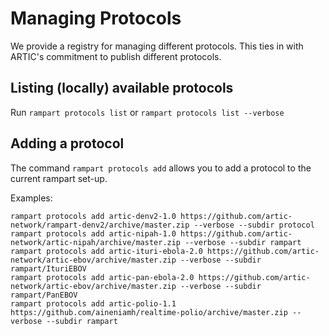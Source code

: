 # Managing Protocols


We provide a registry for managing different protocols.
This ties in with ARTIC's commitment to publish different protocols.

## Listing (locally) available protocols

Run `rampart protocols list` or `rampart protocols list --verbose` 

## Adding a protocol

The command `rampart protocols add` allows you to add a protocol to the current rampart set-up.

Examples:
```
rampart protocols add artic-denv2-1.0 https://github.com/artic-network/rampart-denv2/archive/master.zip --verbose --subdir protocol
rampart protocols add artic-nipah-1.0 https://github.com/artic-network/artic-nipah/archive/master.zip --verbose --subdir rampart
rampart protocols add artic-ituri-ebola-2.0 https://github.com/artic-network/artic-ebov/archive/master.zip --verbose --subdir rampart/IturiEBOV
rampart protocols add artic-pan-ebola-2.0 https://github.com/artic-network/artic-ebov/archive/master.zip --verbose --subdir rampart/PanEBOV
rampart protocols add artic-polio-1.1 https://github.com/aineniamh/realtime-polio/archive/master.zip --verbose --subdir rampart
```